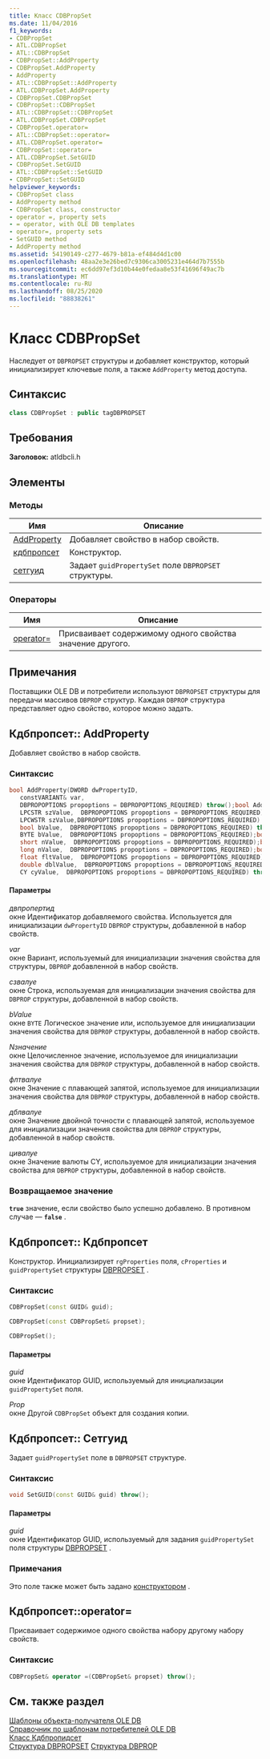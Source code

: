 ```yaml
---
title: Класс CDBPropSet
ms.date: 11/04/2016
f1_keywords:
- CDBPropSet
- ATL.CDBPropSet
- ATL::CDBPropSet
- CDBPropSet::AddProperty
- CDBPropSet.AddProperty
- AddProperty
- ATL::CDBPropSet::AddProperty
- ATL.CDBPropSet.AddProperty
- CDBPropSet.CDBPropSet
- CDBPropSet::CDBPropSet
- ATL::CDBPropSet::CDBPropSet
- ATL.CDBPropSet.CDBPropSet
- CDBPropSet.operator=
- ATL::CDBPropSet::operator=
- ATL.CDBPropSet.operator=
- CDBPropSet::operator=
- ATL.CDBPropSet.SetGUID
- CDBPropSet.SetGUID
- ATL::CDBPropSet::SetGUID
- CDBPropSet::SetGUID
helpviewer_keywords:
- CDBPropSet class
- AddProperty method
- CDBPropSet class, constructor
- operator =, property sets
- = operator, with OLE DB templates
- operator=, property sets
- SetGUID method
- AddProperty method
ms.assetid: 54190149-c277-4679-b81a-ef484d4d1c00
ms.openlocfilehash: 48aa2e3e26bed7c9306ca3005231e464d7b7555b
ms.sourcegitcommit: ec6dd97ef3d10b44e0fedaa8e53f41696f49ac7b
ms.translationtype: MT
ms.contentlocale: ru-RU
ms.lasthandoff: 08/25/2020
ms.locfileid: "88838261"
---
```

# <a name="cdbpropset-class"></a>Класс CDBPropSet

Наследует от `DBPROPSET` структуры и добавляет конструктор, который инициализирует ключевые поля, а также `AddProperty` метод доступа.

## <a name="syntax"></a>Синтаксис

```cpp
class CDBPropSet : public tagDBPROPSET
```

## <a name="requirements"></a>Требования

**Заголовок:** atldbcli.h

## <a name="members"></a>Элементы

### <a name="methods"></a>Методы

| Имя | Описание |
|-|-|
|[AddProperty](#addproperty)|Добавляет свойство в набор свойств.|
|[кдбпропсет](#cdbpropset)|Конструктор.|
|[сетгуид](#setguid)|Задает `guidPropertySet` поле `DBPROPSET` структуры.|

### <a name="operators"></a>Операторы

| Имя | Описание |
|-|-|
|[operator=](#op_equal)|Присваивает содержимому одного свойства значение другого.|

## <a name="remarks"></a>Примечания

Поставщики OLE DB и потребители используют `DBPROPSET` структуры для передачи массивов `DBPROP` структур. Каждая `DBPROP` структура представляет одно свойство, которое можно задать.

## <a name="cdbpropsetaddproperty"></a><a name="addproperty"></a> Кдбпропсет:: AddProperty

Добавляет свойство в набор свойств.

### <a name="syntax"></a>Синтаксис

```cpp
bool AddProperty(DWORD dwPropertyID,
   constVARIANT& var,
   DBPROPOPTIONS propoptions = DBPROPOPTIONS_REQUIRED) throw();bool AddProperty(DWORD dwPropertyID,
   LPCSTR szValue,  DBPROPOPTIONS propoptions = DBPROPOPTIONS_REQUIRED) throw();bool AddProperty(DWORD dwPropertyID,
   LPCWSTR szValue,DBPROPOPTIONS propoptions = DBPROPOPTIONS_REQUIRED) throw();bool AddProperty(DWORD dwPropertyID,
   bool bValue,  DBPROPOPTIONS propoptions = DBPROPOPTIONS_REQUIRED) throw();bool AddProperty(DWORD dwPropertyID,
   BYTE bValue,  DBPROPOPTIONS propoptions = DBPROPOPTIONS_REQUIRED);bool AddProperty(DWORD dwPropertyID,
   short nValue,  DBPROPOPTIONS propoptions = DBPROPOPTIONS_REQUIRED);bool AddProperty(DWORD dwPropertyID,
   long nValue,  DBPROPOPTIONS propoptions = DBPROPOPTIONS_REQUIRED);bool AddProperty(DWORD dwPropertyID,
   float fltValue,  DBPROPOPTIONS propoptions = DBPROPOPTIONS_REQUIRED);bool AddProperty(DWORD dwPropertyID,
   double dblValue,  DBPROPOPTIONS propoptions = DBPROPOPTIONS_REQUIRED) throw();bool AddProperty(DWORD dwPropertyID,
   CY cyValue,  DBPROPOPTIONS propoptions = DBPROPOPTIONS_REQUIRED) throw();
```

#### <a name="parameters"></a>Параметры

*двпропертид*<br/>
окне Идентификатор добавляемого свойства. Используется для инициализации `dwPropertyID` `DBPROP` структуры, добавленной в набор свойств.

*var*<br/>
окне Вариант, используемый для инициализации значения свойства для структуры, `DBPROP` добавленной в набор свойств.

*сзвалуе*<br/>
окне Строка, используемая для инициализации значения свойства для `DBPROP` структуры, добавленной в набор свойств.

*bValue*<br/>
окне `BYTE` Логическое значение или, используемое для инициализации значения свойства для `DBPROP` структуры, добавленной в набор свойств.

*Nзначение*<br/>
окне Целочисленное значение, используемое для инициализации значения свойства для `DBPROP` структуры, добавленной в набор свойств.

*флтвалуе*<br/>
окне Значение с плавающей запятой, используемое для инициализации значения свойства для `DBPROP` структуры, добавленной в набор свойств.

*дблвалуе*<br/>
окне Значение двойной точности с плавающей запятой, используемое для инициализации значения свойства для `DBPROP` структуры, добавленной в набор свойств.

*цивалуе*<br/>
окне Значение валюты CY, используемое для инициализации значения свойства для `DBPROP` структуры, добавленной в набор свойств.

### <a name="return-value"></a>Возвращаемое значение

**`true`** значение, если свойство было успешно добавлено. В противном случае — **`false`** .

## <a name="cdbpropsetcdbpropset"></a><a name="cdbpropset"></a> Кдбпропсет:: Кдбпропсет

Конструктор. Инициализирует `rgProperties` поля, `cProperties` и `guidPropertySet` структуры [DBPROPSET](/previous-versions/windows/desktop/ms714367(v=vs.85)) .

### <a name="syntax"></a>Синтаксис

```cpp
CDBPropSet(const GUID& guid);

CDBPropSet(const CDBPropSet& propset);

CDBPropSet();
```

#### <a name="parameters"></a>Параметры

*guid*<br/>
окне Идентификатор GUID, используемый для инициализации `guidPropertySet` поля.

*Prop*<br/>
окне Другой `CDBPropSet` объект для создания копии.

## <a name="cdbpropsetsetguid"></a><a name="setguid"></a> Кдбпропсет:: Сетгуид

Задает `guidPropertySet` поле в `DBPROPSET` структуре.

### <a name="syntax"></a>Синтаксис

```cpp
void SetGUID(const GUID& guid) throw();
```

#### <a name="parameters"></a>Параметры

*guid*<br/>
окне Идентификатор GUID, используемый для задания `guidPropertySet` поля структуры [DBPROPSET](/previous-versions/windows/desktop/ms714367(v=vs.85)) .

### <a name="remarks"></a>Примечания

Это поле также может быть задано [конструктором](../../data/oledb/cdbpropset-cdbpropset.md) .

## <a name="cdbpropsetoperator-"></a><a name="op_equal"></a> Кдбпропсет::operator=

Присваивает содержимое одного свойства набору другому набору свойств.

### <a name="syntax"></a>Синтаксис

```cpp
CDBPropSet& operator =(CDBPropSet& propset) throw();
```

## <a name="see-also"></a>См. также раздел

[Шаблоны объекта-получателя OLE DB](../../data/oledb/ole-db-consumer-templates-cpp.md)<br/>
[Справочник по шаблонам потребителей OLE DB](../../data/oledb/ole-db-consumer-templates-reference.md)<br/>
[Класс Кдбпропидсет](../../data/oledb/cdbpropidset-class.md)<br/>
[Структура DBPROPSET](/previous-versions/windows/desktop/ms714367(v=vs.85)) 
 [Структура DBPROP](/previous-versions/windows/desktop/ms717970(v=vs.85))
